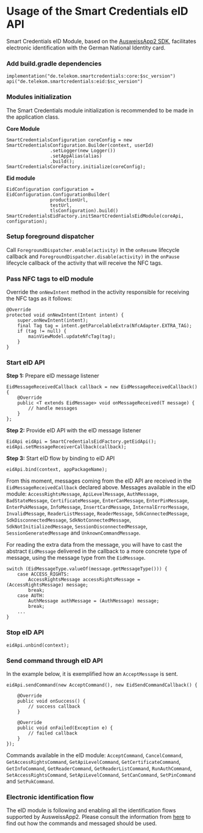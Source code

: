 
# Usage of the Smart Credentials eID API

Smart Credentials eID Module, based on the [AusweissApp2 SDK](https://www.ausweisapp.bund.de/en/ausweisapp2-home/), facilitates electronic identification with the German National Identity card.

### Add build.gradle dependencies
```
implementation("de.telekom.smartcredentials:core:$sc_version")
api("de.telekom.smartcredentials:eid:$sc_version")
```

### Modules initialization
The Smart Credentials module initialization is recommended to be made in the application class.

**Core Module**
``` 
SmartCredentialsConfiguration coreConfig = new SmartCredentialsConfiguration.Builder(context, userId)
                .setLogger(new Logger())
                .setAppAlias(alias)
                .build();
SmartCredentialsCoreFactory.initialize(coreConfig);
```

**Eid module**
``` 
EidConfiguration configuration = EidConfiguration.ConfigurationBuilder(
                productionUrl,
                testUrl,
                tlsConfiguration).build()
SmartCredentialsEidFactory.initSmartCredentialsEidModule(coreApi, configuration);
```

### Setup foreground dispatcher
Call ```ForegroundDispatcher.enable(activity)``` in the ```onResume``` lifecycle callback and ```ForegroundDispatcher.disable(activity)``` in the ```onPause``` lifecycle callback of the activity that will receive the NFC tags.
### Pass NFC tags to eID module
Override the ```onNewIntent``` method in the activity responsible for receiving the NFC tags as it follows:
```
@Override  
protected void onNewIntent(Intent intent) {  
    super.onNewIntent(intent);  
    final Tag tag = intent.getParcelableExtra(NfcAdapter.EXTRA_TAG);  
	if (tag != null) {  
	    mainViewModel.updateNfcTag(tag);  
	}
}
```
### Start eID API

**Step 1:** Prepare eID message listener
```
EidMessageReceivedCallback callback = new EidMessageReceivedCallback() {
	@Override  
	public <T extends EidMessage> void onMessageReceived(T message) {  
        // handle messages  
	}  
};
```
**Step 2:** Provide eID API with the eID message listener
```
EidApi eidApi = SmartCredentialsEidFactory.getEidApi();
eidApi.setMessageReceiverCallback(callback);
```
**Step 3:** Start eID flow by binding to eID API
```
eidApi.bind(context, appPackageName);
```
From this moment, messages coming from the eID API are received in the ```EidMessageReceivedCallback``` declared above. Messages available in the eID module: ```AccessRightsMessage```, ```ApiLevelMessage```, ```AuthMessage```, ```BadStateMessage```, ```CertificateMessage```, ```EnterCanMessage```, ```EnterPinMessage```, ```EnterPukMessage```, ```InfoMessage```, ```InsertCardMessage```, ```InternalErrorMessage```, ```InvalidMessage```, ```ReaderListMessage```, ```ReaderMessage```, ```SdkConnectedMessage```, 	```SdkDisconnectedMessage```, ```SdkNotConnectedMessage```, ```SdkNotInitializedMessage```, ```SessionDisconnectedMessage```, ```SessionGeneratedMessage``` and ```UnknownCommandMessage```.

For reading the extra data from the message, you will have to cast the abstract ```EidMessage``` delivered in the callback to a more concrete type of message, using the message type from the ```EidMessage```.
```
switch (EidMessageType.valueOf(message.getMessageType())) {
	case ACCESS_RIGHTS:
		AccessRightsMessage accessRightsMessage = (AccessRightsMessage) message;
		break;
	case AUTH:
		AuthMessage authMessage = (AuthMessage) message;
		break;
	...
}
```
### Stop eID API
```
eidApi.unbind(context);
```
### Send command through eID API
In the example below, it is exemplified how an ```AcceptMessage``` is sent.
```
eidApi.sendCommand(new AcceptCommand(), new EidSendCommandCallback() {
  
    @Override  
    public void onSuccess() {  
        // success callback
    }  
  
    @Override  
    public void onFailed(Exception e) {  
        // failed callback
    }  
});
```
Commands available in the eID module: ```AcceptCommand```, ```CancelCommand```, ```GetAccessRightsCommand```,  ```GetApiLevelCommand```, ```GetCertificateCommand```, ```GetInfoCommand```, ```GetReaderCommand```, ```GetReaderListCommand```, ```RunAuthCommand```, ```SetAccessRightsCommand```, ```SetApiLevelCommand```, ```SetCanCommand```, ```SetPinCommand``` and ```SetPukCommand```.
### Electronic identification flow
The eID module is following and enabling all the identification flows supported by AusweissApp2. Please consult the information from [here](https://www.ausweisapp.bund.de/sdk/) to find out how the commands and messaged should be used.